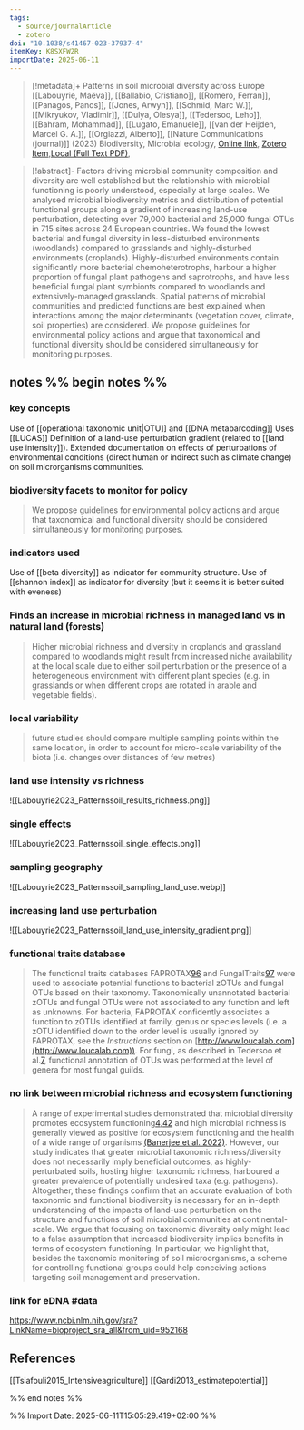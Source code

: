 ```yaml
---
tags:
  - source/journalArticle
  - zotero
doi: "10.1038/s41467-023-37937-4"
itemKey: K8SXFW2R
importDate: 2025-06-11
---
```

>[!metadata]+
> Patterns in soil microbial diversity across Europe
> [[Labouyrie, Maëva]], [[Ballabio, Cristiano]], [[Romero, Ferran]], [[Panagos, Panos]], [[Jones, Arwyn]], [[Schmid, Marc W.]], [[Mikryukov, Vladimir]], [[Dulya, Olesya]], [[Tedersoo, Leho]], [[Bahram, Mohammad]], [[Lugato, Emanuele]], [[van der Heijden, Marcel G. A.]], [[Orgiazzi, Alberto]], 
> [[Nature Communications (journal)]] (2023)
> Biodiversity, Microbial ecology, 
> [Online link](https://www.nature.com/articles/s41467-023-37937-4), [Zotero Item](zotero://select/library/items/K8SXFW2R),[Local (Full Text PDF)](file://C:/Users/aburg/Documents/references/zotero/storage/MKPVX8BI/Labouyrie2023_Patternssoil.pdf),

>[!abstract]-
>Factors driving microbial community composition and diversity are well established but the relationship with microbial functioning is poorly understood, especially at large scales. We analysed microbial biodiversity metrics and distribution of potential functional groups along a gradient of increasing land-use perturbation, detecting over 79,000 bacterial and 25,000 fungal OTUs in 715 sites across 24 European countries. We found the lowest bacterial and fungal diversity in less-disturbed environments (woodlands) compared to grasslands and highly-disturbed environments (croplands). Highly-disturbed environments contain significantly more bacterial chemoheterotrophs, harbour a higher proportion of fungal plant pathogens and saprotrophs, and have less beneficial fungal plant symbionts compared to woodlands and extensively-managed grasslands. Spatial patterns of microbial communities and predicted functions are best explained when interactions among the major determinants (vegetation cover, climate, soil properties) are considered. We propose guidelines for environmental policy actions and argue that taxonomical and functional diversity should be considered simultaneously for monitoring purposes.

## notes %% begin notes %%
### key concepts
Use of [[operational taxonomic unit|OTU]] and [[DNA metabarcoding]]
Uses [[LUCAS]]
Definition of a land-use perturbation gradient (related to [[land use intensity]]).
Extended documentation on effects of perturbations of environmental conditions (direct human or indirect such as climate change) on soil microrganisms communities.
### biodiversity facets to monitor for policy
>We propose guidelines for environmental policy actions and argue that taxonomical and functional diversity should be considered simultaneously for monitoring purposes.
### indicators used
Use of [[beta diversity]] as indicator for community structure.
Use of [[shannon index]] as indicator for diversity (but it seems it is better suited with eveness)
### Finds an increase in microbial richness in managed land vs in natural land (forests)
> Higher microbial richness and diversity in croplands and grassland compared to woodlands might result from increased niche availability at the local scale due to either soil perturbation or the presence of a heterogeneous environment with different plant species (e.g. in grasslands or when different crops are rotated in arable and vegetable fields).
### local variability
>future studies should compare multiple sampling points within the same location, in order to account for micro-scale variability of the biota (i.e. changes over distances of few metres)
### land use intensity vs richness
![[Labouyrie2023_Patternssoil_results_richness.png]]
### single effects
![[Labouyrie2023_Patternssoil_single_effects.png]]
### sampling geography
![[Labouyrie2023_Patternssoil_sampling_land_use.webp]]
### increasing land use perturbation
![[Labouyrie2023_Patternssoil_land_use_intensity_gradient.png]]
### functional traits database
>The functional traits databases FAPROTAX[96](https://www.nature.com/articles/s41467-023-37937-4#ref-CR96 "Louca, S., Parfrey, L. W. & Doebeli, M. Decoupling function and taxonomy in the global ocean microbiome. Science 353, 1272–1277 (2016).") and FungalTraits[97](https://www.nature.com/articles/s41467-023-37937-4#ref-CR97 "Põlme, S. et al. FungalTraits: a user-friendly traits database of fungi and fungus-like stramenopiles. Fungal Diversity 105, 1–16 (2020).") were used to associate potential functions to bacterial zOTUs and fungal OTUs based on their taxonomy. Taxonomically unannotated bacterial zOTUs and fungal OTUs were not associated to any function and left as unknowns. For bacteria, FAPROTAX confidently associates a function to zOTUs identified at family, genus or species levels (i.e. a zOTU identified down to the order level is usually ignored by FAPROTAX, see the _Instructions_ section on [http://www.loucalab.com](http://www.loucalab.com)). For fungi, as described in Tedersoo et al.[7](https://www.nature.com/articles/s41467-023-37937-4#ref-CR7 "Hunt, H. W. & Wall, D. H. Modelling the effects of loss of soil biodiversity on ecosystem function: BIODIVERSITY and ECOSYSTEM FUNCTION. Glob. Change Biol. 8, 33–50 (2002)."), functional annotation of OTUs was performed at the level of genera for most fungal guilds.
### no link between microbial richness and ecosystem functioning
>A range of experimental studies demonstrated that microbial diversity promotes ecosystem functioning[4](https://www.nature.com/articles/s41467-023-37937-4#ref-CR4 "Delgado-Baquerizo, M. et al. Multiple elements of soil biodiversity drive ecosystem functions across biomes. Nat. Ecol. Evol. 4, 210–220 (2020)."),[42](https://www.nature.com/articles/s41467-023-37937-4#ref-CR42 "Wagg, C. et al. Fungal-bacterial diversity and microbiome complexity predict ecosystem functioning. Nat. Commun. 10, 4841 (2019).") and high microbial richness is generally viewed as positive for ecosystem functioning and the health of a wide range of organisms [(Banerjee et al. 2022)](https://doi.org/10.1038/s41579-022-00779-w).
>However, our study indicates that greater microbial taxonomic richness/diversity does not necessarily imply beneficial outcomes, as highly-perturbated soils, hosting higher taxonomic richness, harboured a greater prevalence of potentially undesired taxa (e.g. pathogens). Altogether, these findings confirm that an accurate evaluation of both taxonomic and functional biodiversity is necessary for an in-depth understanding of the impacts of land-use perturbation on the structure and functions of soil microbial communities at continental-scale. We argue that focusing on taxonomic diversity only might lead to a false assumption that increased biodiversity implies benefits in terms of ecosystem functioning. In particular, we highlight that, besides the taxonomic monitoring of soil microorganisms, a scheme for controlling functional groups could help conceiving actions targeting soil management and preservation.
### link for eDNA #data
 https://www.ncbi.nlm.nih.gov/sra?LinkName=bioproject_sra_all&from_uid=952168
## References
[[Tsiafouli2015_Intensiveagriculture]]
[[Gardi2013_estimatepotential]]

%% end notes %%

%% Import Date: 2025-06-11T15:05:29.419+02:00 %%
